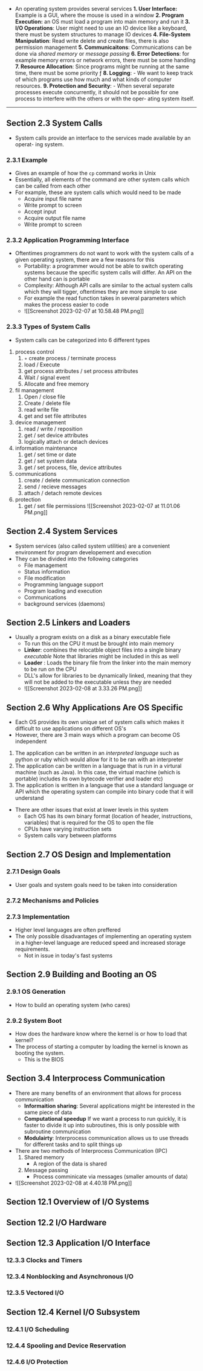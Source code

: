 - An operating system provides several services
**1. User Interface:** Example is a GUI, where the mouse is used in a window
**2. Program Execution:** an OS must load a program into main memory and run it 
**3. I/O Operations**: User might need to use an IO device like a keyboard, there must be system structures to manage IO devices
**4. File-System Manipulation**: Read write delete and create files, there is also permission management 
**5. Communicaitons**: Communications can be done via *shared memory* or *message passing*
**6. Error Detections**: for example memory errors or network errors, there must be some handling 
**7. Resource Allocation**: Since programs might be running at the same time, there must be some priority ƒ
**8. Logging**: -   We want to keep track of which programs use how much and what kinds of computer resources.
**9. Protection and Security**: -   When several separate processes execute concurrently, it should not be possible for one process to interfere with the others or with the oper- ating system itself.

---
## Section 2.3 System Calls
- System calls provide an interface to the services made available by an operat- ing system.
### 2.3.1 Example
- Gives an example of how the `cp` command works in Unix
- Essentially, all elements of the command are other system calls which can be called from each other 
- For example, these are system calls which would need to be made 
	- Acquire input file name
	- Write prompt to screen
	- Accept input  
	- Acquire output file name
	- Write prompt to screen
### 2.3.2 Application Programming Interface
- Oftentimes programmers do not want to work with the system calls of a given operating system, there are a few reasons for this
	- Portability: a programmer would not be able to switch operating systems because the specific system calls will differ. An API on the other hand can is portable 
	- Complexity: Although API calls are similar to the actual system calls which they will tigger, oftentimes they are more simple to use 
	- For example the read function takes in several parameters which makes the process easier to code
	- ![[Screenshot 2023-02-07 at 10.58.48 PM.png]]
### 2.3.3 Types of System Calls
- System calls can be categorized into 6 different types 
1. process control
	1. ◦ create process / terminate process  
	3. load / Execute
	4. get process attributes / set process attributes 
	5. Wait / signal event
	6. Allocate and free memory 
2. fil management
	1. Open / close file
	2. Create / delete file 
	3. read write file 
	4. get and set file attributes 
3. device management
	1. read / write / reposition 
	2. get / set device attributes
	3. logically attach or detach devices 
5. information maintenance
	1. get / set time or date
	2. get / set system data
	3. get / set process, file, device attributes
6. communications
	1.  create / delete communication connection
	2. send / recieve messages 
	3. attach / detach remote devices 
7. protection
	1. get / set file permissions 
![[Screenshot 2023-02-07 at 11.01.06 PM.png]]
## Section 2.4 System Services
- System services (also called system utilities) are a convenient environment for program developement and execution 
- They can be divided into the following categories 
	- File management 
	- Status information 
	- File modification 
	- Programming language support
	- Program loading and execution 
	- Communications
	- background services (daemons)


## Section 2.5 Linkers and Loaders
- Usually a program exists on a disk as a binary executable fiele 
	- To run this on the CPU it must be brought into main memory 
	- **Linker**: combines the relocatble object files into a single binary *executable* Note that libraries might be included in this as well
	- **Loader** : Loads the binary file from the linker into the main memory to be run on the CPU 
	- DLL's allow for libraries to be dynamically linked, meaning that they will not be added to the executable unless they are needed
	- ![[Screenshot 2023-02-08 at 3.33.26 PM.png]]
## Section 2.6 Why Applications Are OS Specific
- Each OS provides its own unique set of system calls which makes it difficult to use applications on different OS's 
- However, there are 3 main ways which a program can become OS independent 
1. The application can be written in an *interpreted language* such as python or ruby which would allow for it to be ran with an interpreter 
2. The application can be written in a language that is run in a virtural machine (such as Java). In this case, the virtual machine (which is portable) includes its own bytecode verifier and loader etc) 
3. The application is written in a language that use a standard language or API which the operating system can compile into binary code that it will understand
- There are other issues that exist at lower levels in this system 
	- Each OS has its own binary format (location of header, instructions, variables) that is required for the OS to open the file 
	- CPUs have varying instruction sets 
	- System calls vary between platforms 
## Section 2.7 OS Design and Implementation
### 2.7.1 Design Goals
- User goals and system goals need to be taken into consideration 
### 2.7.2 Mechanisms and Policies
### 2.7.3 Implementation
- Higher level languages are often preffered 
- The only possible disadvantages of implementing an operating system in a higher-level language are reduced speed and increased storage requirements.
	- Not in issue in today's fast systems 
## Section 2.9 Building and Booting an OS
### 2.9.1 OS Generation
- How to build an operating system (who cares)
### 2.9.2 System Boot
- How does the hardware know where the kernel is or how to load that kernel?
- The process of starting a computer by loading the kernel is known as booting the system.
	- This is the BIOS 

## Section 3.4 Interprocess Communication
- There are many benefits of an environment that allows for process communication 
	- **Informaition sharing**: Several applications might be interested in the same piece of data
	- **Computational speedup** If we want a process to run quickly, it is faster to divide it up into subroutines, this is only possible with subroutine communication 
	- **Modulairty**: Interprocess communication allows us to use threads for different tasks and to split things up 
- There are two methods of Interprocess Communication (IPC)
	1. Shared memory 
		- A region of the data is shared 
	2. Message passing 
		- Process comminicate via messages (smaller amounts of data)
- ![[Screenshot 2023-02-08 at 4.40.18 PM.png]]
## Section 12.1 Overview of I/O Systems

## Section 12.2 I/O Hardware

## Section 12.3 Application I/O Interface
### 12.3.3 Clocks and Timers
### 12.3.4 Nonblocking and Asynchronous I/O
### 12.3.5 Vectored I/O
## Section 12.4 Kernel I/O Subsystem
### 12.4.1 I/O Scheduling
### 12.4.4 Spooling and Device Reservation
###  12.4.6 I/O Protection